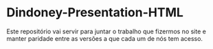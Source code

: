 # Dindoney-Presentation-HTML
<p>Este repositório vai servir para juntar o trabalho que fizermos no site e manter paridade entre as versões a que cada um de nós tem acesso.</p>
